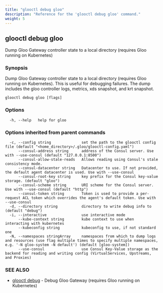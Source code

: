 ```yaml
---
title: "glooctl debug gloo"
description: "Reference for the 'glooctl debug gloo' command."
weight: 5
---
```

## glooctl debug gloo

Dump Gloo Gateway controller state to a local directory (requires Gloo running on Kubernetes)

### Synopsis

Dump Gloo Gateway controller state to a local directory (requires Gloo running on Kubernetes). This is useful for debugging failures. The dump includes the gloo controller logs, metrics, xds snapshot, and krt snapshot.

```
glooctl debug gloo [flags]
```

### Options

```
  -h, --help   help for gloo
```

### Options inherited from parent commands

```
  -c, --config string              set the path to the glooctl config file (default "<home_directory>/.gloo/glooctl-config.yaml")
      --consul-address string      address of the Consul server. Use with --use-consul (default "127.0.0.1:8500")
      --consul-allow-stale-reads   Allows reading using Consul's stale consistency mode.
      --consul-datacenter string   Datacenter to use. If not provided, the default agent datacenter is used. Use with --use-consul
      --consul-root-key string     key prefix for the Consul key-value storage. (default "gloo")
      --consul-scheme string       URI scheme for the Consul server. Use with --use-consul (default "http")
      --consul-token string        Token is used to provide a per-request ACL token which overrides the agent's default token. Use with --use-consul
  -d, --directory string           directory to write debug info to (default "debug")
  -i, --interactive                use interactive mode
      --kube-context string        kube context to use when interacting with kubernetes
      --kubeconfig string          kubeconfig to use, if not standard one
  -N, --namespaces stringArray     namespaces from which to dump logs and resources (use flag multiple times to specify multiple namespaces, e.g. '-N gloo-system -N default') (default [gloo-system])
      --use-consul                 use Consul Key-Value storage as the backend for reading and writing config (VirtualServices, Upstreams, and Proxies)
```

### SEE ALSO

* [glooctl debug](../glooctl_debug)	 - Debug Gloo Gateway (requires Gloo running on Kubernetes)

